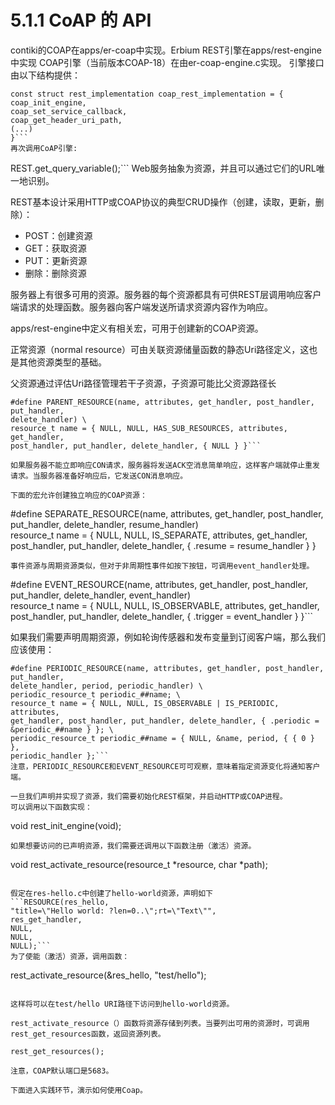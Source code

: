 # 5.1.1 CoAP 的 API
contiki的COAP在apps/er-coap中实现。Erbium REST引擎在apps/rest-engine中实现
COAP引擎（当前版本COAP-18）在由er-coap-engine.c实现。
引擎接口由以下结构提供：
```
const struct rest_implementation coap_rest_implementation = {
coap_init_engine,
coap_set_service_callback,
coap_get_header_uri_path,
(...)
}```
再次调用CoAP引擎:
```
REST.get_query_variable();```
Web服务抽象为资源，并且可以通过它们的URL唯一地识别。

REST基本设计采用HTTP或COAP协议的典型CRUD操作（创建，读取，更新，删除）：
- POST：创建资源
- GET：获取资源
- PUT：更新资源
- 删除：删除资源


服务器上有很多可用的资源。服务器的每个资源都具有可供REST层调用响应客户端请求的处理函数。服务器向客户端发送所请求资源内容作为响应。

apps/rest-engine中定义有相关宏，可用于创建新的COAP资源。

正常资源（normal resource）可由关联资源储量函数的静态Uri路径定义，这也是其他资源类型的基础。

父资源通过评估Uri路径管理若干子资源，子资源可能比父资源路径长
```
#define PARENT_RESOURCE(name, attributes, get_handler, post_handler, put_handler,
delete_handler) \
resource_t name = { NULL, NULL, HAS_SUB_RESOURCES, attributes, get_handler,
post_handler, put_handler, delete_handler, { NULL } }```

如果服务器不能立即响应CON请求，服务器将发送ACK空消息简单响应，这样客户端就停止重发请求。当服务器准备好响应后，它发送CON消息响应。

下面的宏允许创建独立响应的COAP资源：

```
#define SEPARATE_RESOURCE(name, attributes, get_handler, post_handler, put_handler,
delete_handler, resume_handler) \
resource_t name = { NULL, NULL, IS_SEPARATE, attributes, get_handler,
post_handler, put_handler, delete_handler, { .resume = resume_handler } }
```
事件资源与周期资源类似，但对于非周期性事件如按下按钮，可调用event_handler处理。

```
#define EVENT_RESOURCE(name, attributes, get_handler, post_handler, put_handler,
delete_handler, event_handler) \
resource_t name = { NULL, NULL, IS_OBSERVABLE, attributes, get_handler,
post_handler, put_handler, delete_handler, { .trigger = event_handler } }```

如果我们需要声明周期资源，例如轮询传感器和发布变量到订阅客户端，那么我们应该使用：

```
#define PERIODIC_RESOURCE(name, attributes, get_handler, post_handler, put_handler,
delete_handler, period, periodic_handler) \
periodic_resource_t periodic_##name; \
resource_t name = { NULL, NULL, IS_OBSERVABLE | IS_PERIODIC, attributes,
get_handler, post_handler, put_handler, delete_handler, { .periodic =
&periodic_##name } }; \
periodic_resource_t periodic_##name = { NULL, &name, period, { { 0 } },
periodic_handler };```
注意，PERIODIC_RESOURCE和EVENT_RESOURCE可可观察，意味着指定资源变化将通知客户端。

一旦我们声明并实现了资源，我们需要初始化REST框架，并启动HTTP或COAP进程。 
可以调用以下函数实现：

```
void rest_init_engine(void);
```
如果想要访问的已声明资源，我们需要还调用以下函数注册（激活）资源。

```
void rest_activate_resource(resource_t *resource, char *path);
```

假定在res-hello.c中创建了hello-world资源，声明如下
```RESOURCE(res_hello,
"title=\"Hello world: ?len=0..\";rt=\"Text\"",
res_get_handler,
NULL,
NULL,
NULL);```
为了使能（激活）资源，调用函数：
```
rest_activate_resource(&res_hello, "test/hello");
```

这样将可以在test/hello URI路径下访问到hello-world资源。

rest_activate_resource（）函数将资源存储到列表。当要列出可用的资源时，可调用rest_get_resources函数，返回资源列表。

rest_get_resources();

注意，COAP默认端口是5683。

下面进入实践环节，演示如何使用Coap。
